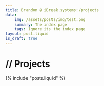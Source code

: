 ```yaml
---
title: Brandon @ iBreak.systems:/projects
data:
    img: /assets/posts/img/test.png
    summary: The index page
    tags: Ignore its the index page
layout: post.liquid
is_draft: true
---
```

# // Projects

{% include "posts.liquid" %}

<style>
    .side-bar {
        display: none;
    }
</style>